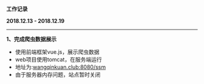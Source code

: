 **工作记录**
<br>

**2018.12.13 - 2018.12.19**

---
**1、完成爬虫数据展示**
- 使用前端框架vue.js，展示爬虫数据
- web项目使用tomcat，在服务端运行
- 地址为:[wangqinkuan.club:8080/ssm](wangqinkuan.club:8080/ssm)
- 由于服务器内存问题，站点暂时关闭

